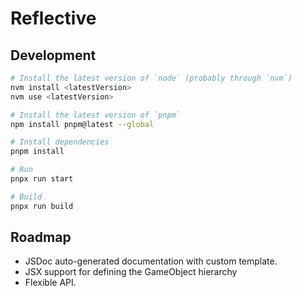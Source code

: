 # Reflective

## Development

```sh
# Install the latest version of `node` (probably through `nvm`)
nvm install <latestVersion>
nvm use <latestVersion>

# Install the latest version of `pnpm`
npm install pnpm@latest --global

# Install dependencies
pnpm install

# Run
pnpx run start

# Build
pnpx run build
```

## Roadmap

- JSDoc auto-generated documentation with custom template.
- JSX support for defining the GameObject hierarchy
- Flexible API.
